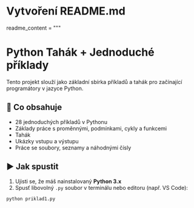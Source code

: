 # Vytvoření README.md
readme_content = """
# Python Tahák + Jednoduché příklady

Tento projekt slouží jako základní sbírka příkladů a tahák pro začínající programátory v jazyce Python.

## 🧠 Co obsahuje

- 28 jednoduchých příkladů v Pythonu
- Základy práce s proměnnými, podmínkami, cykly a funkcemi
- Tahák
- Ukázky vstupu a výstupu
- Práce se soubory, seznamy a náhodnými čísly

## ▶️ Jak spustit

1. Ujisti se, že máš nainstalovaný **Python 3.x**
2. Spusť libovolný `.py` soubor v terminálu nebo editoru (např. VS Code):

```bash
python priklad1.py
